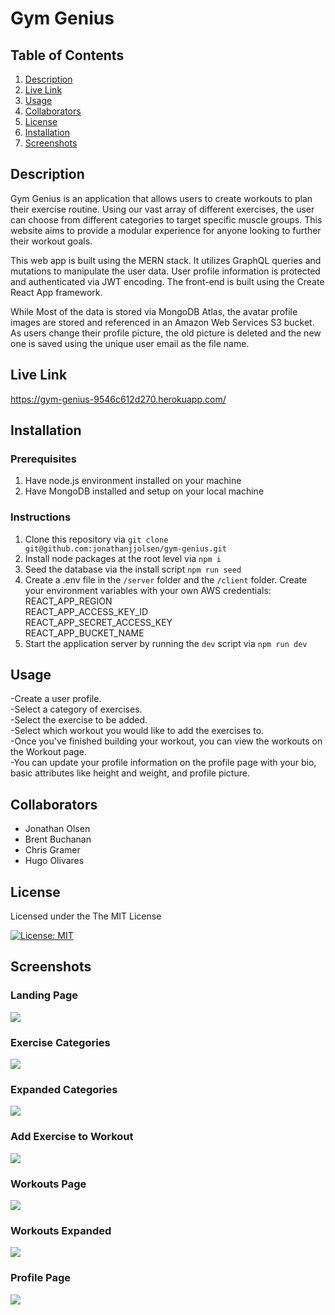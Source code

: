 # Gym Genius                         

## Table of Contents

1. [Description](#description)
2. [Live Link](#live-link)
3. [Usage](#usage)
4. [Collaborators](#collaborators)
5. [License](#license)
6. [Installation](#installation)
7. [Screenshots](#screenshots)

## Description

Gym Genius is an application that allows users to create workouts to plan their exercise routine. Using our vast array of different exercises, the user can choose from different categories to target specific muscle groups. This website aims to provide a modular experience for anyone looking to further their workout goals.

This web app is built using the MERN stack. It utilizes GraphQL queries and mutations to manipulate the user data. User profile information is protected and authenticated via JWT encoding. The front-end is built using the Create React App framework.

While Most of the data is stored via MongoDB Atlas, the avatar profile images are stored and referenced in an Amazon Web Services S3 bucket. As users change their profile picture, the old picture is deleted and the new one is saved using the unique user email as the file name. 

## Live Link                      

https://gym-genius-9546c612d270.herokuapp.com/               

## Installation                  

### Prerequisites                    
1. Have node.js environment installed on your machine
2. Have MongoDB installed and setup on your local machine                    

### Instructions                     
1. Clone this repository via `git clone git@github.com:jonathanjjolsen/gym-genius.git`
2. Install node packages at the root level via `npm i`
3. Seed the database via the install script `npm run seed` 
4. Create a .env file in the `/server` folder and the `/client` folder. Create your environment variables with your own AWS credentials:                
    REACT_APP_REGION                      
    REACT_APP_ACCESS_KEY_ID                            
    REACT_APP_SECRET_ACCESS_KEY                               
    REACT_APP_BUCKET_NAME        
5. Start the application server by running the `dev` script via `npm run dev`                 

## Usage

-Create a user profile.<br/>
-Select a category of exercises.<br/>
-Select the exercise to be added.<br/>
-Select which workout you would like to add the exercises to.<br/>
-Once you've finished building your workout, you can view the workouts on the Workout page.<br/>
-You can update your profile information on the profile page with your bio, basic attributes like height and weight, and profile picture.

## Collaborators
- Jonathan Olsen
- Brent Buchanan
- Chris Gramer
- Hugo Olivares                           

## License                             

Licensed under the The MIT License    
          
[![License: MIT](https://img.shields.io/badge/License-MIT-yellow.svg)](https://opensource.org/licenses/MIT)

## Screenshots                                     
                                       
### Landing Page                              
![](client/public/Screenshots/gymGenius1.png)                       
### Exercise Categories                              
![](client/public/Screenshots/gymGenius4.png)                         
### Expanded Categories                             
![](client/public/Screenshots/gymGenius5.png)         
### Add Exercise to Workout                                     
![](client/public/Screenshots/gymGenius6.png) 
### Workouts Page                                     
![](client/public/Screenshots/gymGenius7.png)     
### Workouts Expanded                                           
![](client/public/Screenshots/GymGenius8.png)  
### Profile Page       
![](client/public/Screenshots/gymGenius9.png)                         
 

